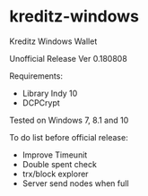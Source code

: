 # kreditz-windows
Kreditz Windows Wallet

Unofficial Release
Ver 0.180808

Requirements:
- Library Indy 10
- DCPCrypt

Tested on Windows 7, 8.1 and 10

To do list before official release:
- Improve Timeunit
- Double spent check
- trx/block explorer
- Server send nodes when full
